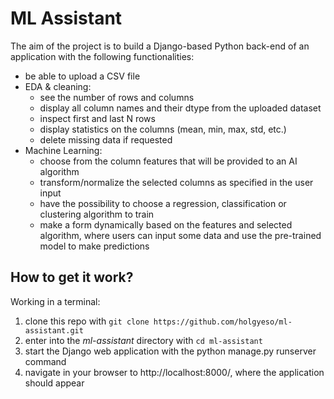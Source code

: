 # ML Assistant
The aim of the project is to build a Django-based Python back-end of an application with the following functionalities:
* be able to upload a CSV file
* EDA & cleaning:
    * see the number of rows and columns
    * display all column names and their dtype from the uploaded dataset
    * inspect first and last N rows
    * display statistics on the columns (mean, min, max, std, etc.)
    * delete missing data if requested
* Machine Learning:
    * choose from the column features that will be provided to an AI algorithm
    * transform/normalize the selected columns as specified in the user input
    * have the possibility to choose a regression, classification or clustering algorithm to train
    * make a form dynamically based on the features and selected algorithm, where users can input some data and use the pre-trained model to make predictions

## How to get it work?

Working in a terminal:
1. clone this repo with `git clone https://github.com/holgyeso/ml-assistant.git`
2. enter into the _ml-assistant_ directory with `cd ml-assistant`
3. start the Django web application with the python manage.py runserver command
4. navigate in your browser to http://localhost:8000/, where the application should appear